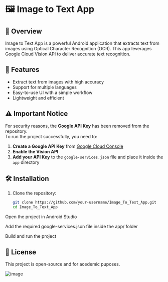 # 🖼️ Image to Text App  

## 📌 Overview  
Image to Text App is a powerful Android application that extracts text from images using Optical Character Recognition (OCR). This app leverages Google Cloud Vision API to deliver accurate text recognition.  

## 🚀 Features  
- Extract text from images with high accuracy  
- Support for multiple languages  
- Easy-to-use UI with a simple workflow  
- Lightweight and efficient  

## ⚠️ Important Notice  
For security reasons, the **Google API Key** has been removed from the repository.  
To run the project successfully, you need to:  
1. **Create a Google API Key** from [Google Cloud Console](https://console.cloud.google.com/)  
2. **Enable the Vision API**  
3. **Add your API Key** to the `google-services.json` file and place it inside the `app` directory  

## 🛠️ Installation  
1. Clone the repository:  
   ```sh
   git clone https://github.com/your-username/Image_To_Text_App.git
   cd Image_To_Text_App
Open the project in Android Studio

Add the required google-services.json file inside the app/ folder

Build and run the project 

## 📜 License
This project is open-source and for acedemic puposes.

![image](https://github.com/user-attachments/assets/19454ef7-316e-41db-b2b1-9dc20869cec9)


